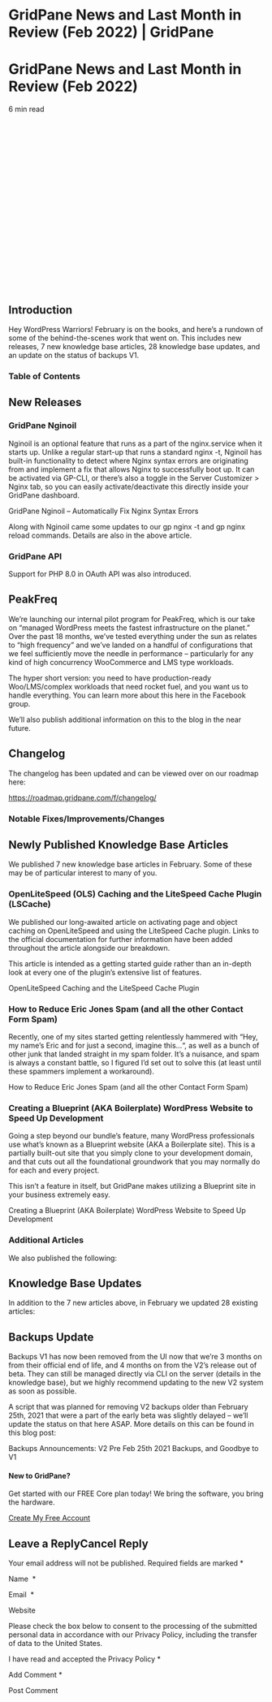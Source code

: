 # GridPane News and Last Month in Review (Feb 2022) | GridPane

# GridPane News and Last Month in Review (Feb 2022)

 

6 min read 

![](data:image/svg+xml,%3Csvg%20xmlns='http://www.w3.org/2000/svg'%20width='1024'%20height='673'%20viewBox='0%200%201024%20673'%3E%3C/svg%3E)

## Introduction

Hey WordPress Warriors! February is on the books, and here’s a rundown of some of the behind-the-scenes work that went on. This includes new releases, 7 new knowledge base articles, 28 knowledge base updates, and an update on the status of backups V1.

### Table of Contents

 

## New Releases

### GridPane Nginoil

Nginoil is an optional feature that runs as a part of the nginx.service when it starts up. Unlike a regular start-up that runs a standard nginx -t, Nginoil has built-in functionality to detect where Nginx syntax errors are originating from and implement a fix that allows Nginx to successfully boot up. It can be activated via GP-CLI, or there’s also a toggle in the Server Customizer > Nginx tab, so you can easily activate/deactivate this directly inside your GridPane dashboard.

GridPane Nginoil – Automatically Fix Nginx Syntax Errors

Along with Nginoil came some updates to our gp nginx -t and gp nginx reload commands. Details are also in the above article.

### GridPane API

Support for PHP 8.0 in OAuth API was also introduced.

 

## PeakFreq

We’re launching our internal pilot program for PeakFreq, which is our take on “managed WordPress meets the fastest infrastructure on the planet.” Over the past 18 months, we’ve tested everything under the sun as relates to “high frequency” and we’ve landed on a handful of configurations that we feel sufficiently move the needle in performance – particularly for any kind of high concurrency WooCommerce and LMS type workloads.

The hyper short version: you need to have production-ready Woo/LMS/complex workloads that need rocket fuel, and you want us to handle everything. You can learn more about this here in the Facebook group.

We’ll also publish additional information on this to the blog in the near future.

 

## Changelog

The changelog has been updated and can be viewed over on our roadmap here:

https://roadmap.gridpane.com/f/changelog/

### Notable Fixes/Improvements/Changes

 

## Newly Published Knowledge Base Articles

We published 7 new knowledge base articles in February. Some of these may be of particular interest to many of you.

### OpenLiteSpeed (OLS) Caching and the LiteSpeed Cache Plugin (LSCache)

We published our long-awaited article on activating page and object caching on OpenLiteSpeed and using the LiteSpeed Cache plugin. Links to the official documentation for further information have been added throughout the article alongside our breakdown.

This article is intended as a getting started guide rather than an in-depth look at every one of the plugin’s extensive list of features.

OpenLiteSpeed Caching and the LiteSpeed Cache Plugin

### How to Reduce Eric Jones Spam (and all the other Contact Form Spam)

Recently, one of my sites started getting relentlessly hammered with “Hey, my name’s Eric and for just a second, imagine this…“, as well as a bunch of other junk that landed straight in my spam folder. It’s a nuisance, and spam is always a constant battle, so I figured I’d set out to solve this (at least until these spammers implement a workaround).

How to Reduce Eric Jones Spam (and all the other Contact Form Spam)

### Creating a Blueprint (AKA Boilerplate) WordPress Website to Speed Up Development

Going a step beyond our bundle’s feature, many WordPress professionals use what’s known as a Blueprint website (AKA a Boilerplate site). This is a partially built-out site that you simply clone to your development domain, and that cuts out all the foundational groundwork that you may normally do for each and every project.

This isn’t a feature in itself, but GridPane makes utilizing a Blueprint site in your business extremely easy.

Creating a Blueprint (AKA Boilerplate) WordPress Website to Speed Up Development

### Additional Articles

We also published the following:

 

## Knowledge Base Updates

In addition to the 7 new articles above, in February we updated 28 existing articles:

 

## Backups Update

Backups V1 has now been removed from the UI now that we’re 3 months on from their official end of life, and 4 months on from the V2’s release out of beta. They can still be managed directly via CLI on the server (details in the knowledge base), but we highly recommend updating to the new V2 system as soon as possible.

A script that was planned for removing V2 backups older than February 25th, 2021 that were a part of the early beta was slightly delayed – we’ll update the status on that here ASAP. More details on this can be found in this blog post:

Backups Announcements: V2 Pre Feb 25th 2021 Backups, and Goodbye to V1

 

 

#### New to GridPane?

Get started with our FREE Core plan today! We bring the software, you bring the hardware.

[Create My Free Account](https://gridpane.com/checkout/?plan=core)

## Leave a ReplyCancel Reply

Your email address will not be published. Required fields are marked *

Name  *

Email  *

Website

Please check the box below to consent to the processing of the submitted personal data in accordance with our Privacy Policy, including the transfer of data to the United States.

I have read and accepted the Privacy Policy
		 *

Add Comment *

Post Comment

 

 